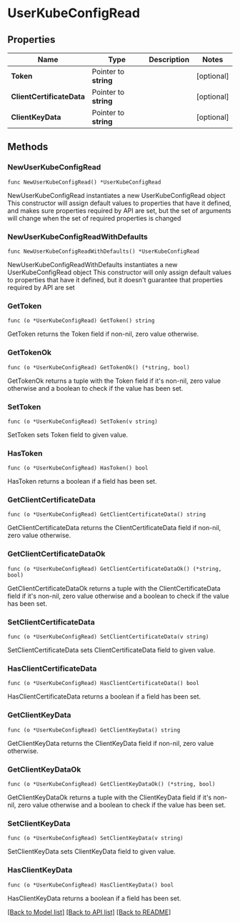 # UserKubeConfigRead

## Properties

Name | Type | Description | Notes
------------ | ------------- | ------------- | -------------
**Token** | Pointer to **string** |  | [optional] 
**ClientCertificateData** | Pointer to **string** |  | [optional] 
**ClientKeyData** | Pointer to **string** |  | [optional] 

## Methods

### NewUserKubeConfigRead

`func NewUserKubeConfigRead() *UserKubeConfigRead`

NewUserKubeConfigRead instantiates a new UserKubeConfigRead object
This constructor will assign default values to properties that have it defined,
and makes sure properties required by API are set, but the set of arguments
will change when the set of required properties is changed

### NewUserKubeConfigReadWithDefaults

`func NewUserKubeConfigReadWithDefaults() *UserKubeConfigRead`

NewUserKubeConfigReadWithDefaults instantiates a new UserKubeConfigRead object
This constructor will only assign default values to properties that have it defined,
but it doesn't guarantee that properties required by API are set

### GetToken

`func (o *UserKubeConfigRead) GetToken() string`

GetToken returns the Token field if non-nil, zero value otherwise.

### GetTokenOk

`func (o *UserKubeConfigRead) GetTokenOk() (*string, bool)`

GetTokenOk returns a tuple with the Token field if it's non-nil, zero value otherwise
and a boolean to check if the value has been set.

### SetToken

`func (o *UserKubeConfigRead) SetToken(v string)`

SetToken sets Token field to given value.

### HasToken

`func (o *UserKubeConfigRead) HasToken() bool`

HasToken returns a boolean if a field has been set.

### GetClientCertificateData

`func (o *UserKubeConfigRead) GetClientCertificateData() string`

GetClientCertificateData returns the ClientCertificateData field if non-nil, zero value otherwise.

### GetClientCertificateDataOk

`func (o *UserKubeConfigRead) GetClientCertificateDataOk() (*string, bool)`

GetClientCertificateDataOk returns a tuple with the ClientCertificateData field if it's non-nil, zero value otherwise
and a boolean to check if the value has been set.

### SetClientCertificateData

`func (o *UserKubeConfigRead) SetClientCertificateData(v string)`

SetClientCertificateData sets ClientCertificateData field to given value.

### HasClientCertificateData

`func (o *UserKubeConfigRead) HasClientCertificateData() bool`

HasClientCertificateData returns a boolean if a field has been set.

### GetClientKeyData

`func (o *UserKubeConfigRead) GetClientKeyData() string`

GetClientKeyData returns the ClientKeyData field if non-nil, zero value otherwise.

### GetClientKeyDataOk

`func (o *UserKubeConfigRead) GetClientKeyDataOk() (*string, bool)`

GetClientKeyDataOk returns a tuple with the ClientKeyData field if it's non-nil, zero value otherwise
and a boolean to check if the value has been set.

### SetClientKeyData

`func (o *UserKubeConfigRead) SetClientKeyData(v string)`

SetClientKeyData sets ClientKeyData field to given value.

### HasClientKeyData

`func (o *UserKubeConfigRead) HasClientKeyData() bool`

HasClientKeyData returns a boolean if a field has been set.


[[Back to Model list]](../README.md#documentation-for-models) [[Back to API list]](../README.md#documentation-for-api-endpoints) [[Back to README]](../README.md)


